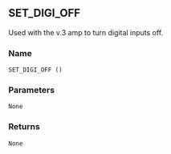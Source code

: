 ## SET\_DIGI\_OFF

Used with the v.3 amp to turn digital inputs off.


### Name

`SET_DIGI_OFF ()`


### Parameters

`None`


### Returns

`None`


